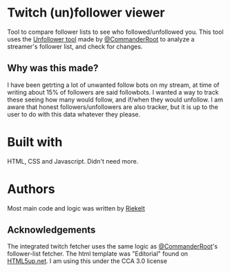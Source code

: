 # Twitch (un)follower viewer
Tool to compare follower lists to see who followed/unfollowed you. This tool uses the [Unfollower tool](https://twitch-tools.rootonline.de/followerlist_viewer.php) made by [@CommanderRoot](https://twitter.com/CommanderRoot) to analyze a streamer's follower list, and check for changes.

## Why was this made?
I have been getrting a lot of unwanted follow bots on my stream, at time of writing about 15% of followers are said followbots. I wanted a way to track these seeing how many would follow, and if/when they would unfollow.
I am aware that honest followers/unfollowers are also tracker, but it is up to the user to do with this data whatever they please.

# Built with
HTML, CSS and Javascript. Didn't need more.

# Authors
Most main code and logic was written by [Riekelt](https://twitter.com/riek_lt)

## Acknowledgements
The integrated twitch fetcher uses the same logic as [@CommanderRoot](https://twitter.com/CommanderRoot)'s follower-list fetcher. 
The html template was "Editorial" found on [HTML5up.net](htmp5up.net). I am using this under the CCA 3.0 license
